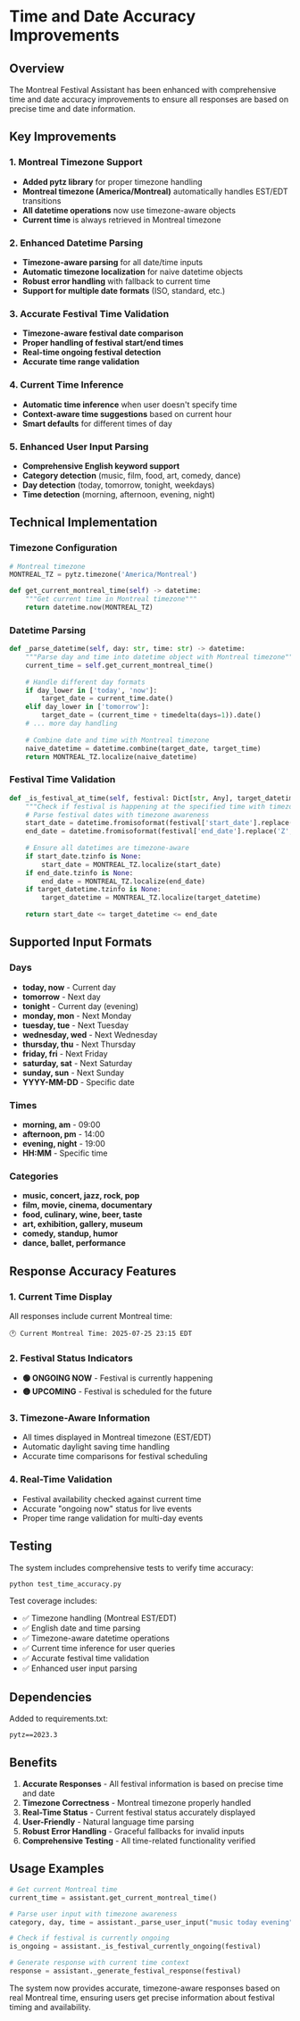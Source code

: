 # Time and Date Accuracy Improvements

## Overview

The Montreal Festival Assistant has been enhanced with comprehensive time and date accuracy improvements to ensure all responses are based on precise time and date information.

## Key Improvements

### 1. Montreal Timezone Support
- **Added pytz library** for proper timezone handling
- **Montreal timezone (America/Montreal)** automatically handles EST/EDT transitions
- **All datetime operations** now use timezone-aware objects
- **Current time** is always retrieved in Montreal timezone

### 2. Enhanced Datetime Parsing
- **Timezone-aware parsing** for all date/time inputs
- **Automatic timezone localization** for naive datetime objects
- **Robust error handling** with fallback to current time
- **Support for multiple date formats** (ISO, standard, etc.)

### 3. Accurate Festival Time Validation
- **Timezone-aware festival date comparison**
- **Proper handling of festival start/end times**
- **Real-time ongoing festival detection**
- **Accurate time range validation**

### 4. Current Time Inference
- **Automatic time inference** when user doesn't specify time
- **Context-aware time suggestions** based on current hour
- **Smart defaults** for different times of day

### 5. Enhanced User Input Parsing
- **Comprehensive English keyword support**
- **Category detection** (music, film, food, art, comedy, dance)
- **Day detection** (today, tomorrow, tonight, weekdays)
- **Time detection** (morning, afternoon, evening, night)

## Technical Implementation

### Timezone Configuration
```python
# Montreal timezone
MONTREAL_TZ = pytz.timezone('America/Montreal')

def get_current_montreal_time(self) -> datetime:
    """Get current time in Montreal timezone"""
    return datetime.now(MONTREAL_TZ)
```

### Datetime Parsing
```python
def _parse_datetime(self, day: str, time: str) -> datetime:
    """Parse day and time into datetime object with Montreal timezone"""
    current_time = self.get_current_montreal_time()
    
    # Handle different day formats
    if day_lower in ['today', 'now']:
        target_date = current_time.date()
    elif day_lower in ['tomorrow']:
        target_date = (current_time + timedelta(days=1)).date()
    # ... more day handling
    
    # Combine date and time with Montreal timezone
    naive_datetime = datetime.combine(target_date, target_time)
    return MONTREAL_TZ.localize(naive_datetime)
```

### Festival Time Validation
```python
def _is_festival_at_time(self, festival: Dict[str, Any], target_datetime: datetime) -> bool:
    """Check if festival is happening at the specified time with timezone awareness"""
    # Parse festival dates with timezone awareness
    start_date = datetime.fromisoformat(festival['start_date'].replace('Z', '+00:00'))
    end_date = datetime.fromisoformat(festival['end_date'].replace('Z', '+00:00'))
    
    # Ensure all datetimes are timezone-aware
    if start_date.tzinfo is None:
        start_date = MONTREAL_TZ.localize(start_date)
    if end_date.tzinfo is None:
        end_date = MONTREAL_TZ.localize(end_date)
    if target_datetime.tzinfo is None:
        target_datetime = MONTREAL_TZ.localize(target_datetime)
    
    return start_date <= target_datetime <= end_date
```

## Supported Input Formats

### Days
- **today, now** - Current day
- **tomorrow** - Next day
- **tonight** - Current day (evening)
- **monday, mon** - Next Monday
- **tuesday, tue** - Next Tuesday
- **wednesday, wed** - Next Wednesday
- **thursday, thu** - Next Thursday
- **friday, fri** - Next Friday
- **saturday, sat** - Next Saturday
- **sunday, sun** - Next Sunday
- **YYYY-MM-DD** - Specific date

### Times
- **morning, am** - 09:00
- **afternoon, pm** - 14:00
- **evening, night** - 19:00
- **HH:MM** - Specific time

### Categories
- **music, concert, jazz, rock, pop**
- **film, movie, cinema, documentary**
- **food, culinary, wine, beer, taste**
- **art, exhibition, gallery, museum**
- **comedy, standup, humor**
- **dance, ballet, performance**

## Response Accuracy Features

### 1. Current Time Display
All responses include current Montreal time:
```
🕐 Current Montreal Time: 2025-07-25 23:15 EDT
```

### 2. Festival Status Indicators
- **🟢 ONGOING NOW** - Festival is currently happening
- **🟡 UPCOMING** - Festival is scheduled for the future

### 3. Timezone-Aware Information
- All times displayed in Montreal timezone (EST/EDT)
- Automatic daylight saving time handling
- Accurate time comparisons for festival scheduling

### 4. Real-Time Validation
- Festival availability checked against current time
- Accurate "ongoing now" status for live events
- Proper time range validation for multi-day events

## Testing

The system includes comprehensive tests to verify time accuracy:

```bash
python test_time_accuracy.py
```

Test coverage includes:
- ✅ Timezone handling (Montreal EST/EDT)
- ✅ English date and time parsing
- ✅ Timezone-aware datetime operations
- ✅ Current time inference for user queries
- ✅ Accurate festival time validation
- ✅ Enhanced user input parsing

## Dependencies

Added to requirements.txt:
```
pytz==2023.3
```

## Benefits

1. **Accurate Responses** - All festival information is based on precise time and date
2. **Timezone Correctness** - Montreal timezone properly handled
3. **Real-Time Status** - Current festival status accurately displayed
4. **User-Friendly** - Natural language time parsing
5. **Robust Error Handling** - Graceful fallbacks for invalid inputs
6. **Comprehensive Testing** - All time-related functionality verified

## Usage Examples

```python
# Get current Montreal time
current_time = assistant.get_current_montreal_time()

# Parse user input with timezone awareness
category, day, time = assistant._parse_user_input("music today evening")

# Check if festival is currently ongoing
is_ongoing = assistant._is_festival_currently_ongoing(festival)

# Generate response with current time context
response = assistant._generate_festival_response(festival)
```

The system now provides accurate, timezone-aware responses based on real Montreal time, ensuring users get precise information about festival timing and availability. 